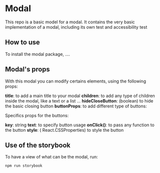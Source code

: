 # Modal

This repo is a basic model for a modal.
It contains the very basic implementation of a modal, including its own test and accessibility test

## How to use

To install the modal package, ....

## Modal's props

With this modal you can modify certains elements, using the following props:

**title**: to add a main title to your modal
**children**: to add any type of children inside the modal, like a text or a list ...
**hideCloseButton**: (boolean) to hide the basic closing button
**buttonProps**: to add different type of buttons:

Specifics props for the buttons:

**key**: string
**text**: to specify button usage
**onClick()**: to pass any function to the button
**style**: ( React.CSSProperties) to style the button

## Use of the storybook

To have a view of what can be the modal, run:

```
npm run storybook
```
